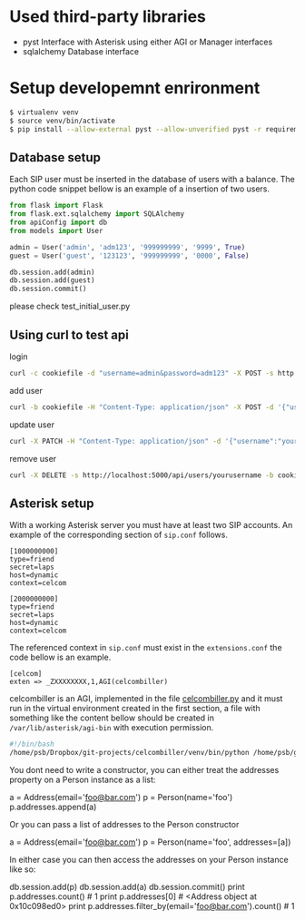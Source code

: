 # Used third-party libraries

* pyst
  Interface with Asterisk using either AGI or Manager interfaces
* sqlalchemy
  Database interface

# Setup developemnt enrironment

```bash
$ virtualenv venv
$ source venv/bin/activate
$ pip install --allow-external pyst --allow-unverified pyst -r requirements.txt
```

## Database setup

Each SIP user must be inserted in the database of users with a balance. The python code snippet bellow is an example of a insertion of two users.

```python
from flask import Flask
from flask.ext.sqlalchemy import SQLAlchemy
from apiConfig import db
from models import User

admin = User('admin', 'adm123', '999999999', '9999', True)
guest = User('guest', '123123', '999999999', '0000', False)

db.session.add(admin)
db.session.add(guest)
db.session.commit()
```

please check test_initial_user.py

## Using curl to test api

login

```bash
curl -c cookiefile -d "username=admin&password=adm123" -X POST -s http://localhost:5000/login
```

add user

```bash
curl -b cookiefile -H "Content-Type: application/json" -X POST -d '{"username":"yourusername","password":"yourpassword","clid":"999999999","balance":"0","admin":'false'}' -s http://localhost:5000/api/users
```

update user

```bash
curl -X PATCH -H "Content-Type: application/json" -d '{"username":"yournewusername","password":"yournewpassowrd"}' -s http://localhost:5000/api/users/youroldusername -b cookiefile
```
remove user

```bash
curl -X DELETE -s http://localhost:5000/api/users/yourusername -b cookiefile
```

## Asterisk setup

With a working Asterisk server you must have at least two SIP accounts. An example of the corresponding section of `sip.conf` follows.

```
[1000000000]
type=friend
secret=laps
host=dynamic
context=celcom

[2000000000]
type=friend
secret=laps
host=dynamic
context=celcom
```

The referenced context in `sip.conf` must exist in the `extensions.conf` the code bellow is an example.

```
[celcom]
exten => _ZXXXXXXXX,1,AGI(celcombiller)
```

celcombiller is an AGI, implemented in the file [celcombiller.py](celcombiller.py) and it must run in the virtual environment created in the first section, a file with something like the content bellow should be created in `/var/lib/asterisk/agi-bin` with execution permission.

```bash
#!/bin/bash
/home/psb/Dropbox/git-projects/celcombiller/venv/bin/python /home/psb/git-projects/celcombiller/celcombiller.py
```





You dont need to write a constructor, you can either treat the addresses property on a Person instance as a list:

a = Address(email='foo@bar.com')
p = Person(name='foo')
p.addresses.append(a)

Or you can pass a list of addresses to the Person constructor

a = Address(email='foo@bar.com')
p = Person(name='foo', addresses=[a])

In either case you can then access the addresses on your Person instance like so:

db.session.add(p)
db.session.add(a)
db.session.commit()
print p.addresses.count() # 1
print p.addresses[0] # <Address object at 0x10c098ed0>
print p.addresses.filter_by(email='foo@bar.com').count() # 1

